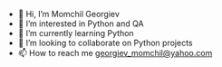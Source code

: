 - 👋 Hi, I’m Momchil Georgiev
- 👀 I’m interested in Python and QA
- 🌱 I’m currently learning Python
- 💞️ I’m looking to collaborate on Python projects
- 📫 How to reach me georgiev_momchil@yahoo.com

<!---
azzi333/azzi333 is a ✨ special ✨ repository because its `README.md` (this file) appears on your GitHub profile.
You can click the Preview link to take a look at your changes.
--->
